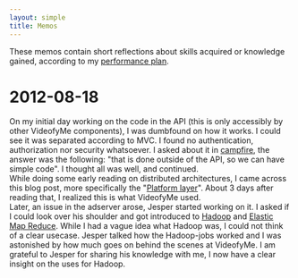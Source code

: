 ```yaml
---
layout: simple
title: Memos
---
```


These memos contain short reflections about skills acquired or knowledge gained, according to my [performance plan](performance-plan.html#ref-PI05).


# 2012-08-18
On my initial day working on the code in the API (this is only accessibly by other VideofyMe components), I was dumbfound on how it works. I could see it was separated according to MVC. I found no authentication, authorization nor security whatsoever. I asked about it in [campfire](http://campfirenow.com), the answer was the following: "that is done outside of the API, so we can have simple code". I thought all was well, and continued.  
While doing some early reading on distributed architectures, I came across this blog post, more specifically the "[Platform layer]". About 3 days after reading that, I realized this is what VideofyMe used.  
Later, an issue in the adserver arose, Jesper started working on it. I asked if I could look over his shoulder and got introduced to [Hadoop] and [Elastic Map Reduce]. While I had a vague idea what Hadoop was, I could not think of a clear usecase. Jesper talked how the Hadoop-jobs worked and I was astonished by how much goes on behind the scenes at VideofyMe. I am grateful to Jesper for sharing his knowledge with me, I now have a clear insight on the uses for Hadoop.


[this blog post]: http://lethain.com/introduction-to-architecting-systems-for-scale/
[Platform layer]: http://lethain.com/introduction-to-architecting-systems-for-scale/#platform_layer
[Elastic Map Reduce]: http://aws.amazon.com/elasticmapreduce/
[Hadoop]: http://hadoop.apache.org
